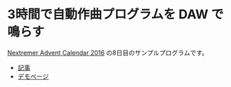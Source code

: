 # 3時間で自動作曲プログラムを DAW で鳴らす

[Nextremer Advent Calendar 2016](http://qiita.com/advent-calendar/2016/nextremer) の8日目のサンプルプログラムです。

- [記事]()
- [デモページ](http://tanikawa04.github.io/auto-composer-for-daw/)
